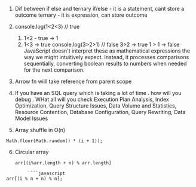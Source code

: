 1. Dif between if else and ternary
		if/else - it is a statement, cant store a outcome
		ternary - it is expression, can store outcome

2.  console.log(1<2<3) // true
	1. 1<2 - true -> 1
	2. 1<3 -> true
    console.log(3>2>1) // false
	    3>2 -> true
		 1 > 1 -> false
	 JavaScript doesn't interpret these as mathematical expressions the way we might intuitively expect. Instead, it processes comparisons sequentially, converting boolean results to numbers when needed for the next comparison.	 
	 
3.  Arrow fn wiill take reference from parent scope
4. If you have an SQL query which is taking a lot of time . how will you debug . WHat all will you check
	   Execution Plan Analysis, Index Optimization, Query Structure Issues, Data Volume and Statistics, Resource Contention, Database Configuration, Query Rewriting, Data Model Issues
5. Array shuffle in O(n)
```
Math.floor(Math.random() * (i + 1));
```
6. Circular array
	```
	arr[(i%arr.length + n) % arr.length]
```
		````javascript
arr[(i % n + n) % n];
````